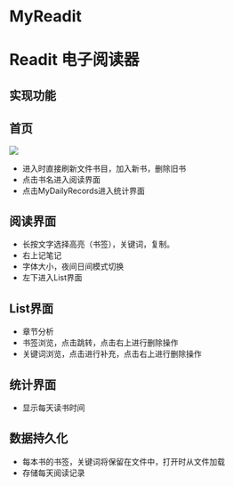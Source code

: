# MyReadit
# Readit 电子阅读器
## 实现功能
## 首页
![](https://github.com/brucewayne0/myReadit/blob/master/pictures/Enter.png)
* 进入时直接刷新文件书目，加入新书，删除旧书
* 点击书名进入阅读界面
* 点击MyDailyRecords进入统计界面

## 阅读界面
* 长按文字选择高亮（书签），关键词，复制。
* 右上记笔记
* 字体大小，夜间日间模式切换
* 左下进入List界面

## List界面
* 章节分析
* 书签浏览，点击跳转，点击右上进行删除操作
* 关键词浏览，点击进行补充，点击右上进行删除操作

## 统计界面
* 显示每天读书时间

## 数据持久化
* 每本书的书签，关键词将保留在文件中，打开时从文件加载
* 存储每天阅读记录

